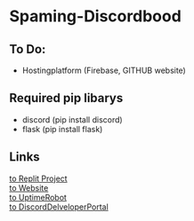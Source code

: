 # Spaming-Discordbood

## To Do:
- Hostingplatform (Firebase, GITHUB website)


## Required pip libarys
- discord (pip install discord)
- flask (pip install flask)

## Links
[to Replit Project](https://replit.com/@Sheller2003/Spaming-Discordbood#README.md)<br>
[to Website](https://Spaming-Discordbood.sheller2003.repl.co)<br>
[to UptimeRobot](https://uptimerobot.com/dashboard#mainDashboard)<br>
[to DiscordDelveloperPortal](https://discord.com/developers/teams)

